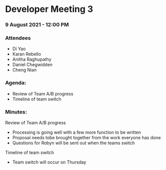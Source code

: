 # Developer Meeting 3

### 9 August 2021 - 12:00 PM

### Attendees

- Di Yao
- Karan Rebello
- Anitha Raghupathy
- Daniel Chegwidden
- Cheng Nian

### Agenda:

- Review of Team A/B progress
- Timeline of team switch

### Minutes:

Review of Team A/B progress
- Processing is going well with a few more function to be written
- Proposal needs tobe brought together from the work everyone has done
- Questions for Robyn will be sent out when the teams switch

Timeline of team switch
- Team switch will occur on Thursday
